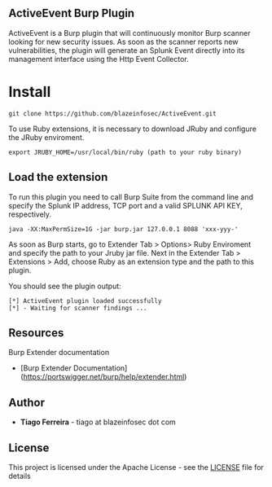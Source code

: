 ## ActiveEvent Burp Plugin

ActiveEvent is a Burp plugin that will continuously monitor Burp scanner looking for 
new security issues. As soon as the scanner reports new vulnerabilities, the plugin 
will generate an Splunk Event directly into its management interface using the
Http Event Collector.

# Install 

```
git clone https://github.com/blazeinfosec/ActiveEvent.git
```
To use Ruby extensions, it is necessary to download JRuby and configure the JRuby
enviroment. 

```
export JRUBY_HOME=/usr/local/bin/ruby (path to your ruby binary)
```

## Load the extension 

To run this plugin you need to call Burp Suite from the command line and specify the Splunk IP address, TCP port and a valid SPLUNK API KEY, respectively. 

```
java -XX:MaxPermSize=1G -jar burp.jar 127.0.0.1 8088 'xxx-yyy-'
```
As soon as Burp starts, go to Extender Tab > Options> Ruby Enviroment and specify the path to your Jruby jar file. Next in the Extender Tab > Extensions > Add, choose Ruby as an extension type and the path to 
this plugin. 

You should see the plugin output:

```
[*] ActiveEvent plugin loaded successfully
[*] - Waiting for scanner findings ...

```

## Resources

Burp Extender documentation
* [Burp Extender Documentation] (https://portswigger.net/burp/help/extender.html)

## Author

* **Tiago Ferreira** - tiago at blazeinfosec dot com

## License 

This project is licensed under the Apache License - see the [LICENSE](LICENSE) file for details

